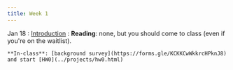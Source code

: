 ```yaml
---
title: Week 1
---
```


Jan 18
: [Introduction](../assets/lecture-01-intro.pdf)
  : **Reading**: none, but you should come to class (even if you're on the waitlist).

    **In-class**: [background survey](https://forms.gle/KCKKCwWkkrcHPknJ8) and start [HW0](../projects/hw0.html)

  
